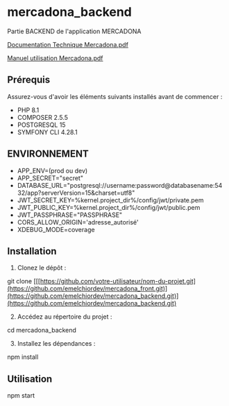 # mercadona_backend

Partie BACKEND de l'application MERCADONA

[Documentation Technique Mercadona.pdf](https://github.com/emelchiordev/mercadona_front/files/11517382/Documentation.Technique.Mercadona.pdf)


[Manuel utilisation Mercadona.pdf](https://github.com/emelchiordev/mercadona_front/files/11517384/Manuel.utilisation.Mercadona.pdf)


## Prérequis

Assurez-vous d'avoir les éléments suivants installés avant de commencer :

- PHP 8.1
- COMPOSER 2.5.5
- POSTGRESQL 15
- SYMFONY CLI 4.28.1

## ENVIRONNEMENT

- APP_ENV=(prod ou dev)
- APP_SECRET="secret"
- DATABASE_URL="postgresql://username:password@databasename:5432/app?serverVersion=15&charset=utf8"
- JWT_SECRET_KEY=%kernel.project_dir%/config/jwt/private.pem
- JWT_PUBLIC_KEY=%kernel.project_dir%/config/jwt/public.pem
- JWT_PASSPHRASE="PASSPHRASE"
- CORS_ALLOW_ORIGIN='adresse_autorisé'
- XDEBUG_MODE=coverage

## Installation

1. Clonez le dépôt :

git clone [[[https://github.com/votre-utilisateur/nom-du-projet.git](https://github.com/emelchiordev/mercadona_front.git)](https://github.com/emelchiordev/mercadona_backend.git)](https://github.com/emelchiordev/mercadona_backend.git)

2. Accédez au répertoire du projet :

cd mercadona_backend

3. Installez les dépendances :

npm install

## Utilisation

npm start
